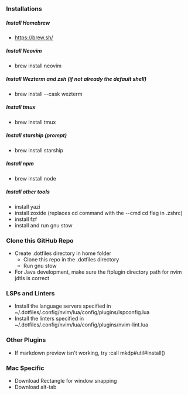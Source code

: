 ### Installations
##### Install Homebrew 
* https://brew.sh/
##### Install Neovim
* brew install neovim
##### Install Wezterm and zsh (if not already the default shell)
* brew install --cask wezterm
##### Install tmux
* brew install tmux
##### Install starship (prompt)
* brew install starship
##### Install npm
* brew install node
##### Install other tools
* install yazi
* install zoxide (replaces cd command with the --cmd cd flag in .zshrc)
* install fzf
* install and run gnu stow
### Clone this GitHub Repo
* Create .dotfiles directory in home folder
    * Clone this repo in the .dotfiles directory
    * Run gnu stow
* For Java development, make sure the ftplugin directory path for nvim jdtls is correct
### LSPs and Linters
* Install the language servers specified in ~/.dotfiles/.config/nvim/lua/config/plugins/lspconfig.lua
* Install the linters specified in ~/.dotfiles/.config/nvim/lua/config/plugins/nvim-lint.lua
### Other Plugins
* If markdown preview isn't working, try :call mkdp#util#install()
### Mac Specific
* Download Rectangle for window snapping
* Download alt-tab
